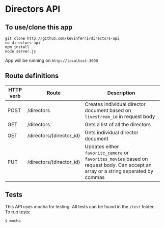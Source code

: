 # Directors API

## To use/clone this app
```
git clone http://github.com/kevinferri/directors-api
cd directors-api
npm install
node server.js
```

App will be running on `http://localhost:3000`

## Route definitions

| HTTP verb | Route                      | Description                                                                   |
| --------- | -------------------------  | ----------------------------------------------------------------------------- |
| POST      | /directors                 | Creates individual director document based on `livestream_id` in request body |
| GET       | /directors                 | Gets a list of all the directors                                              |
| GET       | /directors/{director_id}   | Gets individual director document                                             |
| PUT       | /directors/{director_id}   | Updates either `favorite_camera` or `favorites_movies` based on request body. Can accept an array or a string seperated by commas  |

## Tests

This API uses mocha for testing. All tests can be found in the `/test` folder. To run tests:

```
$ mocha
```